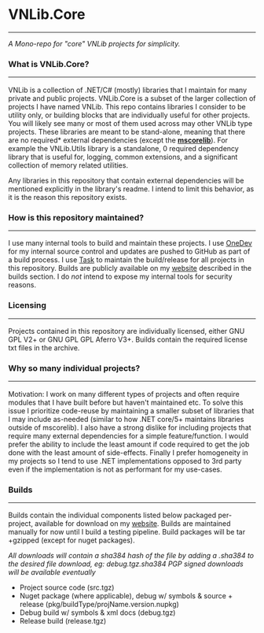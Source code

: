 # VNLib.Core  
<hr/>

*A Mono-repo for "core" VNLib projects for simplicity.*

### What is VNLib.Core?  <hr/>

VNLib is a collection of .NET/C# (mostly) libraries that I maintain for many private and public projects. VNLib.Core is a subset of the larger collection of projects I have named VNLib. This repo contains libraries I consider to be utility only, or building blocks that are individually useful for other projects. You will likely see many or most of them used across may other VNLib type projects. These libraries are meant to be stand-alone, meaning that there are no required* external dependencies (except the **[mscorelib](https://github.com/dotnet/runtime)**). For example the VNLib.Utils library is a standalone, 0 required dependency library that is useful for, logging, common extensions, and a significant collection of memory related utilities. 

Any libraries in this repository that contain external dependencies will be mentioned explicitly in the library's readme. I intend to limit this behavior, as it is the reason this repository exists.

### How is this repository maintained?  <hr/>
I use many internal tools to build and maintain these projects. I use [OneDev](https://code.onedev.io/) for my internal source control and updates are pushed to GitHub as part of a build process. I use [Task](https://taskfile.dev) to maintain the build/release for all projects in this repository. Builds are publicly available on my [website](https://www.vaughnnugent.com/resources/software) described in the builds section. I do *not* intend to expose my internal tools for security reasons.

### Licensing <hr/>
Projects contained in this repository are individually licensed, either GNU GPL V2+ or GNU GPL GPL Aferro V3+. Builds contain the required license txt files in the archive.

### Why so many individual projects?  <hr/>
Motivation: I work on many different types of projects and often require modules that I have built before but haven't maintained etc. To solve this issue I prioritize code-reuse by maintaining a smaller subset of libraries that I may include as-needed (similar to how .NET core/5+ maintains libraries outside of mscorelib). I also have a strong dislike for including projects that require many external dependencies for a simple feature/function. I would prefer the ability to include the least amount if code required to get the job done with the least amount of side-effects. Finally I prefer homogeneity in my projects so I tend to use .NET implementations opposed to 3rd party even if the implementation is not as performant for my use-cases.

### Builds  <hr/>
Builds contain the individual components listed below packaged per-project, available for download on my [website](https://www.vaughnnugent.com/resources/software). Builds are maintained manually for now until I build a testing pipeline. Build packages will be tar +gzipped (except for nuget packages). 

*All downloads will contain a sha384 hash of the file by adding a .sha384 to the desired file download, eg: debug.tgz.sha384*
*PGP signed downloads will be available eventually*

- Project source code (src.tgz)
- Nuget package (where applicable), debug w/ symbols & source + release (pkg/buildType/projName.version.nupkg)
- Debug build w/ symbols & xml docs (debug.tgz)
- Release build (release.tgz)